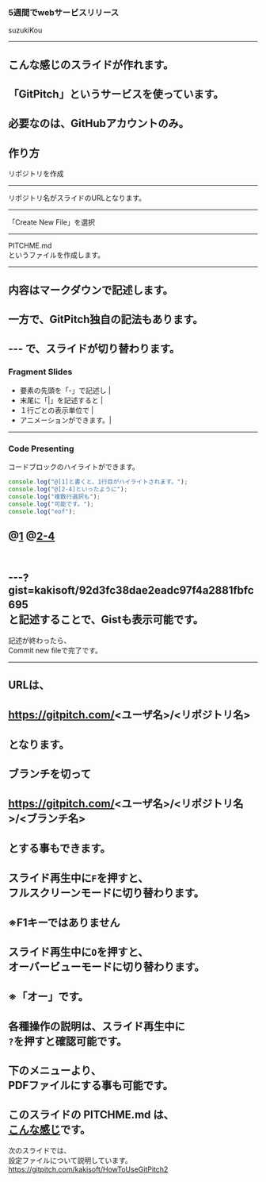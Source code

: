 ### 5週間でwebサービスリリース



suzukiKou

---
こんな感じのスライドが作れます。
---
「GitPitch」というサービスを使っています。
---
必要なのは、GitHubアカウントのみ。
---
作り方
---
リポジトリを作成  

---
リポジトリ名がスライドのURLとなります。  

---
「Create New File」を選択  　

---
PITCHME.md  
というファイルを作成します。  

---
内容はマークダウンで記述します。
---
一方で、GitPitch独自の記法もあります。
---
\-\-\-
で、スライドが切り替わります。
---
### Fragment Slides
- 要素の先頭を「\-」で記述し |
- 末尾に「\|」を記述すると |
- １行ごとの表示単位で     |
- アニメーションができます。|
---
### Code Presenting
コードブロックのハイライトができます。
```js
console.log("@[1]と書くと、1行目がハイライトされます。");
console.log("@[2-4]といったように");
console.log("複数行選択も");
console.log("可能です。");
console.log("eof");
```
@[1](ハイライト行の解説も記述できます。)
@[2-4](コメントは[]の右に記述します。)
---

　  
\-\-\-?gist=kakisoft/92d3fc38dae2eadc97f4a2881fbfc695
　  
と記述することで、Gistも表示可能です。
---
記述が終わったら、  
Commit new fileで完了です。  

---
URLは、   
　  
https://gitpitch.com/<ユーザ名>/<リポジトリ名>  
　   
となります。
---
ブランチを切って  
　  
https://gitpitch.com/<ユーザ名>/<リポジトリ名>/<ブランチ名>  
　  
とする事もできます。
---
スライド再生中に```F```を押すと、  
フルスクリーンモードに切り替わります。  
　  
※F1キーではありません
---
スライド再生中に```O```を押すと、  
オーバービューモードに切り替わります。  
　  
※「オー」です。  
---
各種操作の説明は、スライド再生中に  
```?```を押すと確認可能です。  
---
下のメニューより、  
PDFファイルにする事も可能です。
---
このスライドの PITCHME.md は、     
[こんな感じ](https://github.com/kakisoft/HowToUseGitPitch/blob/master/PITCHME.md.txt)です。
---
次のスライドでは、  
設定ファイルについて説明しています。  
https://gitpitch.com/kakisoft/HowToUseGitPitch2
